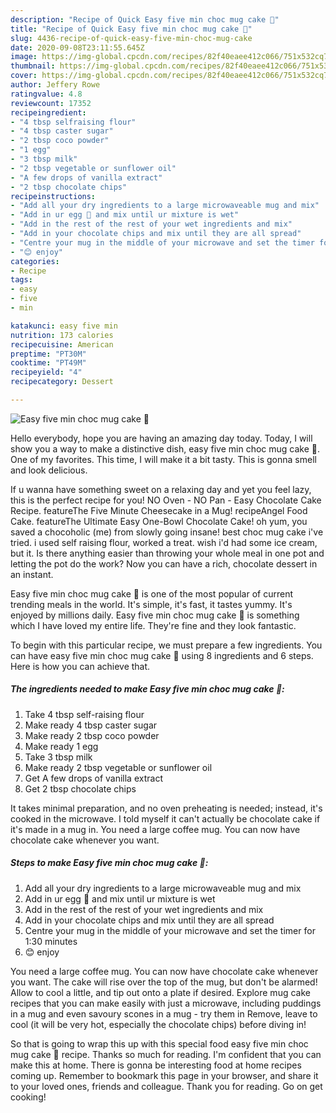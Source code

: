 ```yaml
---
description: "Recipe of Quick Easy five min choc mug cake 🍰"
title: "Recipe of Quick Easy five min choc mug cake 🍰"
slug: 4436-recipe-of-quick-easy-five-min-choc-mug-cake
date: 2020-09-08T23:11:55.645Z
image: https://img-global.cpcdn.com/recipes/82f40eaee412c066/751x532cq70/easy-five-min-choc-mug-cake-🍰-recipe-main-photo.jpg
thumbnail: https://img-global.cpcdn.com/recipes/82f40eaee412c066/751x532cq70/easy-five-min-choc-mug-cake-🍰-recipe-main-photo.jpg
cover: https://img-global.cpcdn.com/recipes/82f40eaee412c066/751x532cq70/easy-five-min-choc-mug-cake-🍰-recipe-main-photo.jpg
author: Jeffery Rowe
ratingvalue: 4.8
reviewcount: 17352
recipeingredient:
- "4 tbsp selfraising flour"
- "4 tbsp caster sugar"
- "2 tbsp coco powder"
- "1 egg"
- "3 tbsp milk"
- "2 tbsp vegetable or sunflower oil"
- "A few drops of vanilla extract"
- "2 tbsp chocolate chips"
recipeinstructions:
- "Add all your dry ingredients to a large microwaveable mug and mix"
- "Add in ur egg 🥚 and mix until ur mixture is wet"
- "Add in the rest of the rest of your wet ingredients and mix"
- "Add in your chocolate chips and mix until they are all spread"
- "Centre your mug in the middle of your microwave and set the timer for 1:30 minutes"
- "😊 enjoy"
categories:
- Recipe
tags:
- easy
- five
- min

katakunci: easy five min 
nutrition: 173 calories
recipecuisine: American
preptime: "PT30M"
cooktime: "PT49M"
recipeyield: "4"
recipecategory: Dessert

---
```



![Easy five min choc mug cake 🍰](https://img-global.cpcdn.com/recipes/82f40eaee412c066/751x532cq70/easy-five-min-choc-mug-cake-🍰-recipe-main-photo.jpg)

Hello everybody, hope you are having an amazing day today. Today, I will show you a way to make a distinctive dish, easy five min choc mug cake 🍰. One of my favorites. This time, I will make it a bit tasty. This is gonna smell and look delicious.

If u wanna have something sweet on a relaxing day and yet you feel lazy, this is the perfect recipe for you! NO Oven - NO Pan - Easy Chocolate Cake Recipe. featureThe Five Minute Cheesecake in a Mug! recipeAngel Food Cake. featureThe Ultimate Easy One-Bowl Chocolate Cake! oh yum, you saved a chocoholic (me) from slowly going insane! best choc mug cake i&#39;ve tried. i used self raising flour, worked a treat. wish i&#39;d had some ice cream, but it. Is there anything easier than throwing your whole meal in one pot and letting the pot do the work? Now you can have a rich, chocolate dessert in an instant.

Easy five min choc mug cake 🍰 is one of the most popular of current trending meals in the world. It's simple, it's fast, it tastes yummy. It's enjoyed by millions daily. Easy five min choc mug cake 🍰 is something which I have loved my entire life. They're fine and they look fantastic.


To begin with this particular recipe, we must prepare a few ingredients. You can have easy five min choc mug cake 🍰 using 8 ingredients and 6 steps. Here is how you can achieve that.

<!--inarticleads1-->

##### The ingredients needed to make Easy five min choc mug cake 🍰:

1. Take 4 tbsp self-raising flour
1. Make ready 4 tbsp caster sugar
1. Make ready 2 tbsp coco powder
1. Make ready 1 egg
1. Take 3 tbsp milk
1. Make ready 2 tbsp vegetable or sunflower oil
1. Get A few drops of vanilla extract
1. Get 2 tbsp chocolate chips


It takes minimal preparation, and no oven preheating is needed; instead, it&#39;s cooked in the microwave. I told myself it can&#39;t actually be chocolate cake if it&#39;s made in a mug in. You need a large coffee mug. You can now have chocolate cake whenever you want. 

<!--inarticleads2-->

##### Steps to make Easy five min choc mug cake 🍰:

1. Add all your dry ingredients to a large microwaveable mug and mix
1. Add in ur egg 🥚 and mix until ur mixture is wet
1. Add in the rest of the rest of your wet ingredients and mix
1. Add in your chocolate chips and mix until they are all spread
1. Centre your mug in the middle of your microwave and set the timer for 1:30 minutes
1. 😊 enjoy


You need a large coffee mug. You can now have chocolate cake whenever you want. The cake will rise over the top of the mug, but don&#39;t be alarmed! Allow to cool a little, and tip out onto a plate if desired. Explore mug cake recipes that you can make easily with just a microwave, including puddings in a mug and even savoury scones in a mug - try them in Remove, leave to cool (it will be very hot, especially the chocolate chips) before diving in! 

So that is going to wrap this up with this special food easy five min choc mug cake 🍰 recipe. Thanks so much for reading. I'm confident that you can make this at home. There is gonna be interesting food at home recipes coming up. Remember to bookmark this page in your browser, and share it to your loved ones, friends and colleague. Thank you for reading. Go on get cooking!
